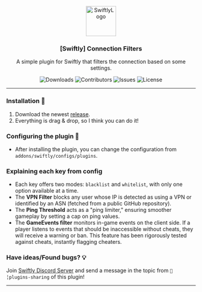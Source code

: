 <p align="center">
  <a href="https://github.com/swiftly-solution/connection-filters">
    <img src="https://cdn.swiftlycs2.net/swiftly-logo.png" alt="SwiftlyLogo" width="80" height="80">
  </a>

  <h3 align="center">[Swiftly] Connection Filters</h3>

  <p align="center">
    A simple plugin for Swiftly that filters the connection based on some settings.
    <br/>
  </p>
</p>


<p align="center">
  <img src="https://img.shields.io/github/downloads/swiftly-solution/connection-filters/total" alt="Downloads"> 
  <img src="https://img.shields.io/github/contributors/swiftly-solution/connection-filters?color=dark-green" alt="Contributors">
  <img src="https://img.shields.io/github/issues/swiftly-solution/connection-filters" alt="Issues">
  <img src="https://img.shields.io/github/license/swiftly-solution/connection-filters" alt="License">
</p>

---

### Installation 👀

1. Download the newest [release](https://github.com/swiftly-solution/antiflash/releases).
2. Everything is drag & drop, so I think you can do it!

### Configuring the plugin 🧐

* After installing the plugin, you can change the configuration from `addons/swiftly/configs/plugins`.

### Explaining each key from config

* Each key offers two modes: `blacklist` and `whitelist`, with only one option available at a time.
* The **VPN Filter** blocks any user whose IP is detected as using a VPN or identified by an ASN (fetched from a public GitHub repository).
* The **Ping Threshold** acts as a "ping limiter," ensuring smoother gameplay by setting a cap on ping values.
* The **GameEvents filter** monitors in-game events on the client side. If a player listens to events that should be inaccessible without cheats, they will receive a warning or ban. This feature has been rigorously tested against cheats, instantly flagging cheaters.


### Have ideas/Found bugs? 💡
Join [Swiftly Discord Server](https://swiftlycs2.net/discord) and send a message in the topic from `📕╎plugins-sharing` of this plugin!

---
